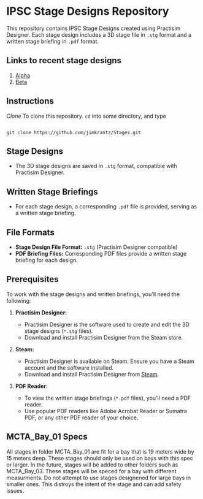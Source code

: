 # IPSC Stage Designs Repository

This repository contains IPSC Stage Designs created using Practisim Designer. Each stage design includes a 3D stage file in `.stg` format and a written stage briefing in `.pdf` format.

## Links to recent stage designs

1. [Alpha](https://github.com/terrencetec/Stages/blob/b670432f21508aaa24d4bd35cdcd33d8d93d9fca/MCTA/MCTA_Bay_01/Alpha/Alpha-Krantz%2C%20Jim.pdf)
2. [Beta](https://github.com/terrencetec/Stages/blob/b670432f21508aaa24d4bd35cdcd33d8d93d9fca/MCTA/MCTA_Bay_01/Beta/Beta-Krantz%2C%20Jim.pdf)

## Instructions

*Clone*
To clone this repository. `cd` into some directory, and type
```

git clone https://github.com/jimkrantz/Stages.git

```


## Stage Designs

- The 3D stage designs are saved in `.stg` format, compatible with Practisim Designer.

## Written Stage Briefings

- For each stage design, a corresponding `.pdf` file is provided, serving as a written stage briefing.

## File Formats

- **Stage Design File Format:** `.stg` (Practisim Designer compatible)
- **PDF Briefing Files:** Corresponding PDF files provide a written stage briefing for each design.

## Prerequisites

To work with the stage designs and written briefings, you'll need the following:

1. **Practisim Designer:**
   - Practisim Designer is the software used to create and edit the 3D stage designs (`*.stg` files).
   - Download and install Practisim Designer from the Steam store.

2. **Steam:**
   - Practisim Designer is available on Steam. Ensure you have a Steam account and the software installed.
   - Download and install Practisim Designer from [Steam](https://store.steampowered.com/).

3. **PDF Reader:**
   - To view the written stage briefings (`*.pdf` files), you'll need a PDF reader.
   - Use popular PDF readers like Adobe Acrobat Reader or Sumatra PDF, or any other PDF reader of your choice.

## MCTA_Bay_01 Specs

All stages in folder MCTA_Bay_01 are fit for a bay that is 19 meters wide by 15 meters deep. These stages should only be used on bays with this spec or larger. In the future, stages will be added to other folders such as MCTA_Bay_03. These stages will be speced for a bay with different measurments. Do not attempt to use stages designened for large bays in smaller ones. This distroys the intent of the stage and can add safety issues. 
